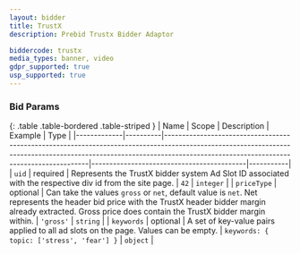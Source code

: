 ```yaml
---
layout: bidder
title: TrustX
description: Prebid Trustx Bidder Adaptor

biddercode: trustx
media_types: banner, video
gdpr_supported: true
usp_supported: true
---
```



### Bid Params

{: .table .table-bordered .table-striped }
| Name        | Scope    | Description                                                                                                                                                                                                         | Example                                   | Type      |
|-------------|----------|---------------------------------------------------------------------------------------------------------------------------------------------------------------------------------------------------------------------|-------------------------------------------|-----------|
| `uid`       | required | Represents the TrustX bidder system Ad Slot ID associated with the respective div id from the site page.                                                                                                            | `42`                                      | `integer` |
| `priceType` | optional | Can take the values `gross` or `net`, default value is `net`. Net represents the header bid price with the TrustX header bidder margin already extracted. Gross price does contain the TrustX bidder margin within. | `'gross'`                                 | `string`  |
| `keywords`  | optional | A set of key-value pairs applied to all ad slots on the page. Values can be empty.                                                                                                                                  | `keywords: { topic: ['stress', 'fear'] }` | `object`  |
